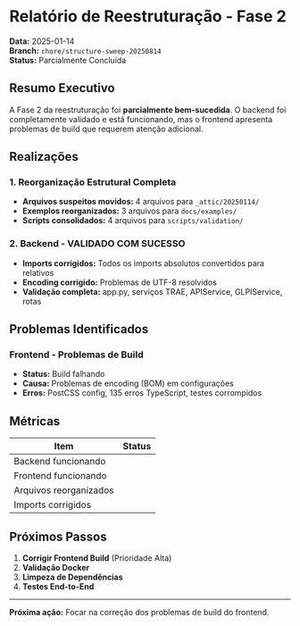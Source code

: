 ﻿# Relatório de Reestruturação - Fase 2
**Data:** 2025-01-14  
**Branch:** `chore/structure-sweep-20250814`  
**Status:** Parcialmente Concluída

##  Resumo Executivo

A Fase 2 da reestruturação foi **parcialmente bem-sucedida**. O backend foi completamente validado e está funcionando, mas o frontend apresenta problemas de build que requerem atenção adicional.

##  Realizações

### 1. Reorganização Estrutural Completa
- **Arquivos suspeitos movidos:** 4 arquivos para `_attic/20250114/`
- **Exemplos reorganizados:** 3 arquivos para `docs/examples/`
- **Scripts consolidados:** 4 arquivos para `scripts/validation/`

### 2. Backend -  VALIDADO COM SUCESSO
- **Imports corrigidos:** Todos os imports absolutos convertidos para relativos
- **Encoding corrigido:** Problemas de UTF-8 resolvidos
- **Validação completa:** app.py, serviços TRAE, APIService, GLPIService, rotas

##  Problemas Identificados

### Frontend - Problemas de Build
- **Status:**  Build falhando
- **Causa:** Problemas de encoding (BOM) em configurações
- **Erros:** PostCSS config, 135 erros TypeScript, testes corrompidos

##  Métricas

| Item | Status |
|------|--------|
| Backend funcionando |  |
| Frontend funcionando |  |
| Arquivos reorganizados |  |
| Imports corrigidos |  |

##  Próximos Passos

1. **Corrigir Frontend Build** (Prioridade Alta)
2. **Validação Docker**
3. **Limpeza de Dependências**
4. **Testes End-to-End**

---

**Próxima ação:** Focar na correção dos problemas de build do frontend.
